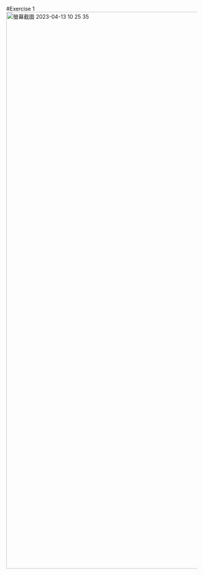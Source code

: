 #Exercise 1
<br>
  <img width="1470" alt="螢幕截圖 2023-04-13 10 25 35" src="https://user-images.githubusercontent.com/107023977/231631645-6128c898-f2ad-474c-af3a-bfd83f129275.png">

